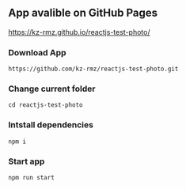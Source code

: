 ## App avalible on GitHub Pages

<https://kz-rmz.github.io/reactjs-test-photo/>

### Download App

    https://github.com/kz-rmz/reactjs-test-photo.git

### Change current folder

    cd reactjs-test-photo

### Intstall dependencies

    npm i

### Start app

    npm run start
